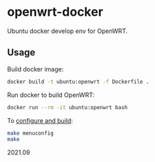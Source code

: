 # openwrt-docker

Ubuntu docker develop env for OpenWRT.

## Usage

Build docker image:

```bash
docker build -t ubuntu:openwrt -f Dockerfile .
```

Run docker to build OpenWRT:

```bash
docker run --rm -it ubuntu:openwrt bash
```

To [configure and build](https://oldwiki.archive.openwrt.org/doc/howto/build#image_configuration):

```bash
make menuconfig 
make
```

2021.09

